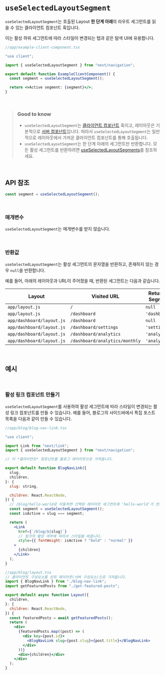 # `useSelectedLayoutSegment`

`useSelectedLayoutSegment`는 호출된 Layout **한 단계 아래**의 라우트 세그먼트를 읽을 수 있는 클라이언트 컴포넌트 훅입니다.

이는 활성 하위 세그먼트에 따라 스타일이 변경되는 탭과 같은 탐색 UI에 유용합니다.

```jsx
//app/example-client-component.tsx

"use client";

import { useSelectedLayoutSegment } from "next/navigation";

export default function ExampleClientComponent() {
  const segment = useSelectedLayoutSegment();

  return <>Active segment: {segment}</>;
}
```

<br>

> ### Good to know
>
> - `useSelectedLayoutSegment`는 [클라이언트 컴포넌트](../../Building_Your_Application/Rendering/Server_and_Client_Components.md) 훅이고, 레이아웃은 기본적으로 [서버 컴포넌트](../../Building_Your_Application/Rendering/Server_and_Client_Components.md)입니다. 따라서 `useSelectedLayoutSegment`는 일반적으로 레이아웃에서 가져온 클라이언트 컴포넌트를 통해 호출됩니다.
> - `useSelectedLayoutSegment`는 한 단계 아래의 세그먼트만 반환합니다. 모든 활성 세그먼트를 반환하려면 [useSelectedLayoutSegments](./useSelectedLayoutSegments.md)를 참조하세요.

<br>

## API 참조

```jsx
const segment = useSelectedLayoutSegment();
```

<br>

### 매개변수

`useSelectedLayoutSegment`는 매개변수를 받지 않습니다.

<br>

### 반환값

`useSelectedLayoutSegment`는 활성 세그먼트의 문자열을 반환하고, 존재하지 않는 경우 `null`을 반환합니다.

예를 들어, 아래의 레이아웃과 URL이 주어졌을 때, 반환된 세그먼트는 다음과 같습니다.

| Layout                    | Visited URL                    | Returned Segment |
| ------------------------- | ------------------------------ | ---------------- |
| `app/layout.js`           | `/`                            | `null`           |
| `app/layout.js`           | `/dashboard`                   | `'dashboard'`    |
| `app/dashboard/layout.js` | `/dashboard`                   | `null`           |
| `app/dashboard/layout.js` | `/dashboard/settings`          | `'settings'`     |
| `app/dashboard/layout.js` | `/dashboard/analytics`         | `'analytics'`    |
| `app/dashboard/layout.js` | `/dashboard/analytics/monthly` | `'analytics'`    |

<br>

## 예시

<br>

### 활성 링크 컴포넌트 만들기

`useSelectedLayoutSegment`를 사용하여 활성 세그먼트에 따라 스타일이 변경되는 활성 링크 컴포넌트를 만들 수 있습니다. 예를 들어, 블로그의 사이드바에서 특집 포스트 목록을 다음과 같이 만들 수 있습니다.

```jsx
//app/blog/blog-nav-link.tsx

"use client";

import Link from "next/link";
import { useSelectedLayoutSegment } from "next/navigation";

// 이 *클라이언트* 컴포넌트를 블로그 레이아웃으로 가져옵니다.

export default function BlogNavLink({
  slug,
  children,
}: {
  slug: string,

  children: React.ReactNode,
}) {
  // /blog/hello-world로 이동하면 선택된 레이아웃 세그먼트에 'hello-world'가 반환됩니다.
  const segment = useSelectedLayoutSegment();
  const isActive = slug === segment;

  return (
    <Link
      href={`/blog/${slug}`}
      // 링크의 활성 여부에 따라서 스타일을 바꿉니다.
      style={{ fontWeight: isActive ? "bold" : "normal" }}
    >
      {children}
    </Link>
  );
}
```

```jsx
//app/blog/layout.tsx
// 클라이언트 구성요소를 상위 레이아웃(서버 구성요소)으로 가져옵니다.
import { BlogNavLink } from "./blog-nav-link";
import getFeaturedPosts from "./get-featured-posts";

export default async function Layout({
  children,
}: {
  children: React.ReactNode,
}) {
  const featuredPosts = await getFeaturedPosts();
  return (
    <div>
      {featuredPosts.map((post) => (
        <div key={post.id}>
          <BlogNavLink slug={post.slug}>{post.title}</BlogNavLink>
        </div>
      ))}
      <div>{children}</div>
    </div>
  );
}
```
